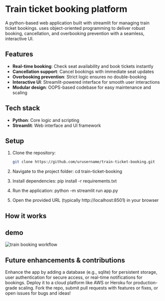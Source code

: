 # Train ticket booking platform

A python-based web application built with streamlit for managing train ticket bookings. uses object-oriented programming to deliver robust booking, cancellation, and overbooking prevention with a seamless, interactive UI.

## Features
- **Real-time booking**: Check seat availability and book tickets instantly
- **Cancellation support**: Cancel bookings with immediate seat updates
- **Overbooking prevention**: Strict logic ensures no double-booking
- **Interactive UI**: Streamlit-powered interface for smooth user interactions
- **Modular design**: OOPS-based codebase for easy maintenance and scaling

## Tech stack
- **Python**: Core logic and scripting
- **Streamlit**: Web interface and UI framework

## Setup
1. Clone the repository:
   ```bash
   git clone https://github.com/urusername/train-ticket-booking.git
2. Navigate to the project folder:
   cd train-ticket-booking

3. Install dependencies:
   pip install -r requirements.txt

4. Run the application:
   python -m streamlit run app.py

5. Open the provided URL (typically http://localhost:8501) in your browser

## How it works
## demo
![train booking workflow]()

## Future enhancements & contributions
Enhance the app by adding a database (e.g., sqlite) for persistent storage, user authentication for secure access, or real-time notifications for bookings. Deploy it to a cloud platform like AWS or Heroku for production-grade scaling. Fork the repo, submit pull requests with features or fixes, or open issues for bugs and ideas!
